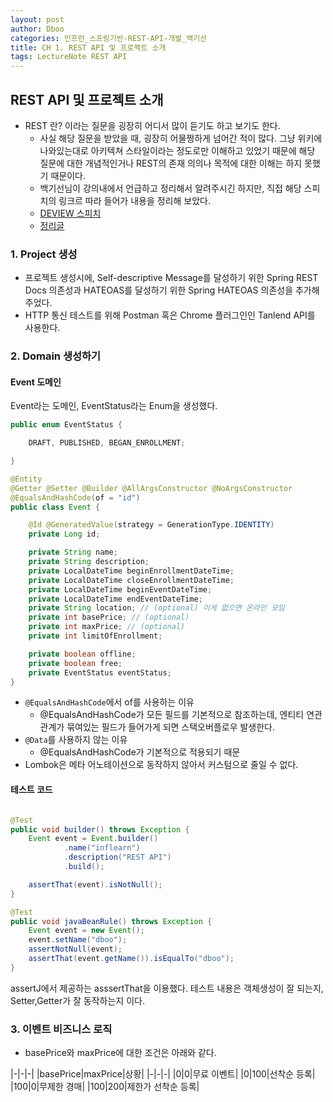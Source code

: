 ```yaml
---
layout: post
author: Dboo
categories: 인프런_스프링기반-REST-API-개발_백기선
title: CH 1. REST API 및 프로젝트 소개
tags: LectureNote REST API
---
```


## REST API 및 프로젝트 소개

- REST 란? 이라는 질문을 굉장히 어디서 많이 듣기도 하고 보기도 한다.
  - 사실 해당 질문을 받았을 때, 굉장히 어물쩡하게 넘어간 적이 많다. 그냥 위키에 나와있는대로 아키텍쳐 스타일이라는 정도로만 이해하고 있었기 때문에
    해당 질문에 대한 개념적인거나 REST의 존재 의의나 목적에 대한 이해는 하지 못했기 때문이다.
  - 백기선님이 강의내에서 언급하고 정리해서 알려주시긴 하지만, 직접 해당 스피치의 링크르 따라 들어가 내용을 정리해 보았다. 
  - [DEVIEW 스피치](https://youtu.be/RP_f5dMoHFc)
  - [정리글](https://dboostudio.github.io/%ED%8A%B9%EA%B0%95%ED%95%84%EA%B8%B0/2022/03/18/seminar_REST_deview.html)


### 1. Project 생성

- 프로젝트 생성시에, Self-descriptive Message를 달성하기 위한 Spring REST Docs 의존성과 HATEOAS를 달성하기 위한 Spring HATEOAS
의존성을 추가해 주었다.
- HTTP 통신 테스트를 위해 Postman 혹은 Chrome 플러그인인 Tanlend API를 사용한다.

### 2. Domain 생성하기


#### Event 도메인

Event라는 도메인, EventStatus라는 Enum을 생성했다.

~~~java
public enum EventStatus {

    DRAFT, PUBLISHED, BEGAN_ENROLLMENT;

}
~~~

~~~java
@Entity
@Getter @Setter @Builder @AllArgsConstructor @NoArgsConstructor
@EqualsAndHashCode(of = "id")
public class Event {

    @Id @GeneratedValue(strategy = GenerationType.IDENTITY)
    private Long id;

    private String name;
    private String description;
    private LocalDateTime beginEnrollmentDateTime;
    private LocalDateTime closeEnrollmentDateTime;
    private LocalDateTime beginEventDateTime;
    private LocalDateTime endEventDateTime;
    private String location; // (optional) 이게 없으면 온라인 모임
    private int basePrice; // (optional)
    private int maxPrice; // (optional)
    private int limitOfEnrollment;

    private boolean offline;
    private boolean free;
    private EventStatus eventStatus;
}

~~~

- `@EqualsAndHashCode`에서 of를 사용하는 이유
  - @EqualsAndHashCode가 모든 필드를 기본적으로 참조하는데, 엔티티 연관관계가 묶여있는 필드가 들어가게 되면 스택오버플로우 발생한다.
- `@Data`를 사용하지 않는 이유
  - @EqualsAndHashCode가 기본적으로 적용되기 때문
- Lombok은 메타 어노테이션으로 동작하지 않아서 커스텀으로 줄일 수 없다.

#### 테스트 코드

~~~java

@Test
public void builder() throws Exception {
    Event event = Event.builder()
            .name("inflearn")
            .description("REST API")
            .build();

    assertThat(event).isNotNull();
}

@Test
public void javaBeanRule() throws Exception {
    Event event = new Event();
    event.setName("dboo");
    assertNotNull(event);
    assertThat(event.getName()).isEqualTo("dboo");
}

~~~

assertJ에서 제공하는 asssertThat을 이용했다. 테스트 내용은 객체생성이 잘 되는지, Setter,Getter가 잘 동작하는지 이다.


### 3. 이벤트 비즈니스 로직

- basePrice와 maxPrice에 대한 조건은 아래와 같다.

|-|-|-|
|basePrice|maxPrice|상황|
|-|-|-|
|0|0|무료 이벤트|
|0|100|선착순 등록|
|100|0|무제한 경매|
|100|200|제한가 선착순 등록|


